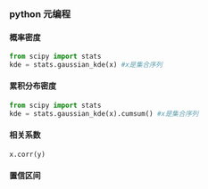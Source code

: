 ### python 元编程

#### 概率密度
```python
from scipy import stats
kde = stats.gaussian_kde(x) #x是集合序列
```
#### 累积分布密度
```python
from scipy import stats
kde = stats.gaussian_kde(x).cumsum() #x是集合序列
```
#### 相关系数
```text
x.corr(y)
```
#### 置信区间
```text

```

